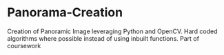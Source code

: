 # Panorama-Creation

Creation of Panoramic Image leveraging Python and OpenCV. Hard coded algorithms where possible instead of using inbuilt functions. Part of coursework
